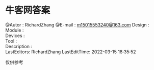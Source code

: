 
# 牛客网答案

 @Autor       : RichardZhang
 @E-mail      : m15015553240@163.com
 Design      :  
 Module      :  
 Devices     :  
 Tool        :  
 Description :  
 LastEditors:  RichardZhang
 LastEditTime: 2022-03-15 18:35:52

 仅供参考